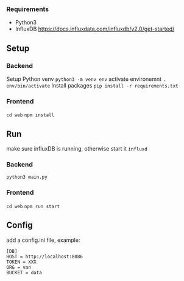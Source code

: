 
### Requirements
- Python3
- InfluxDB https://docs.influxdata.com/influxdb/v2.0/get-started/

## Setup

### Backend
Setup Python venv
`python3 -m venv env`
activate environemnt
`. env/bin/activate`
Install packages
`pip install -r requirements.txt`

### Frontend
`cd web`
`npm install`

## Run 
make sure influxDB is running, otherwise start it
`influxd`

### Backend
`python3 main.py`

### Frontend
`cd web`
`npm run start`

## Config

add a config.ini file, example:
```
[DB]
HOST = http://localhost:8086
TOKEN = XXX
ORG = van
BUCKET = data
```